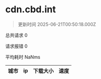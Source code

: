 
  # cdn.cbd.int

  > 更新时间 2025-06-21T00:50:18.000Z
  
  总共请求 0

  请求报错 0

  平均耗时 NaNms

|城市|ip|下载大小|速度|
|-----|----------|---|---|

  